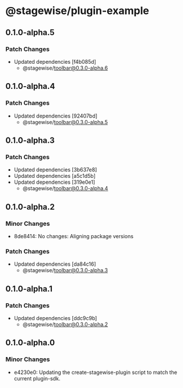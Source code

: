 # @stagewise/plugin-example

## 0.1.0-alpha.5

### Patch Changes

- Updated dependencies [f4b085d]
  - @stagewise/toolbar@0.3.0-alpha.6

## 0.1.0-alpha.4

### Patch Changes

- Updated dependencies [92407bd]
  - @stagewise/toolbar@0.3.0-alpha.5

## 0.1.0-alpha.3

### Patch Changes

- Updated dependencies [3b637e8]
- Updated dependencies [a5c1d5b]
- Updated dependencies [319e0e1]
  - @stagewise/toolbar@0.3.0-alpha.4

## 0.1.0-alpha.2

### Minor Changes

- 8de8414: No changes: Aligning package versions

### Patch Changes

- Updated dependencies [da84c16]
  - @stagewise/toolbar@0.3.0-alpha.3

## 0.1.0-alpha.1

### Patch Changes

- Updated dependencies [ddc9c9b]
  - @stagewise/toolbar@0.3.0-alpha.2

## 0.1.0-alpha.0

### Minor Changes

- e4230e0: Updating the create-stagewise-plugin script to match the current plugin-sdk.
